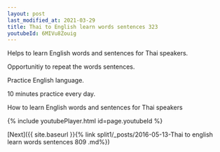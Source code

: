 ```yaml
---
layout: post
last_modified_at: 2021-03-29
title: Thai to English learn words sentences 323 
youtubeId: 6MIVu8Zouig
---
```

 
 
Helps to learn English words and sentences for Thai speakers.

Opportunitiy to repeat the words sentences. 

Practice English language. 
 
10 minutes practice every day. 
 
How to learn English words and sentences for Thai speakers 
 
{% include youtubePlayer.html id=page.youtubeId %}
 
 
[Next]({{ site.baseurl }}{% link  split1/_posts/2016-05-13-Thai to english learn words sentences 809 .md%})
 
